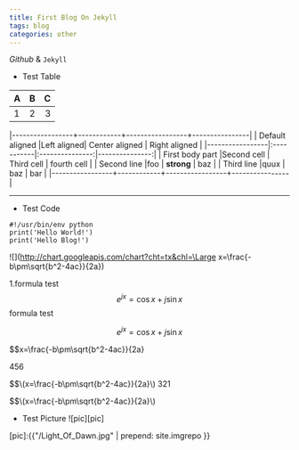 ```yaml
---
title: First Blog On Jekyll
tags: blog
categories: other
---
```



*Github* & `Jekyll`

- Test Table

|   A   |   B   |   C   |
| ----- |:-----:| -----:|
|   1   |   2   |   3   |


|-----------------+------------+-----------------+----------------|
| Default aligned |Left aligned| Center aligned  | Right aligned  |
|-----------------|:-----------|:---------------:|---------------:|
| First body part |Second cell | Third cell      | fourth cell    |
| Second line     |foo         | **strong**      | baz            |
| Third line      |quux        | baz             | bar            |
|-----------------+------------+-----------------+----------------|


* * *
- Test Code
```
#!/usr/bin/env python
print('Hello World!')
print('Hello Blog!')
```

![](http://chart.googleapis.com/chart?cht=tx&chl=\Large x=\frac{-b\pm\sqrt{b^2-4ac}}{2a})

1.formula test $$e^{jx}= \cos x + j\sin x$$ formula test

$$e^{jx}= \cos x + j\sin x$$

$$x=\frac{-b\pm\sqrt{b^2-4ac}}{2a} 

456

$$\\(x=\frac{-b\pm\sqrt{b^2-4ac}}{2a}\\) 321

$$\\(x=\frac{-b\pm\sqrt{b^2-4ac}}{2a}\\)

- Test Picture
![pic][pic]


[pic]:{{"/Light_Of_Dawn.jpg" | prepend: site.imgrepo }}


